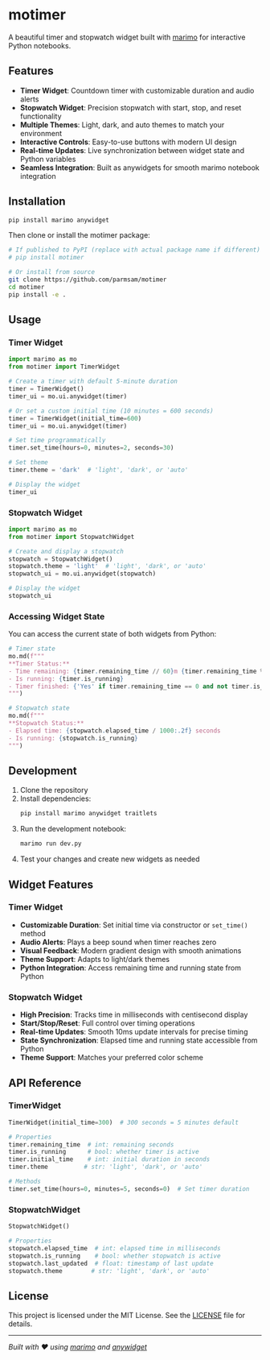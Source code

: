# motimer

A beautiful timer and stopwatch widget built with [marimo](https://marimo.io/) for interactive Python notebooks.

## Features

- **Timer Widget**: Countdown timer with customizable duration and audio alerts
- **Stopwatch Widget**: Precision stopwatch with start, stop, and reset functionality  
- **Multiple Themes**: Light, dark, and auto themes to match your environment
- **Interactive Controls**: Easy-to-use buttons with modern UI design
- **Real-time Updates**: Live synchronization between widget state and Python variables
- **Seamless Integration**: Built as anywidgets for smooth marimo notebook integration

## Installation

```bash
pip install marimo anywidget
```

Then clone or install the motimer package:

```bash
# If published to PyPI (replace with actual package name if different)
# pip install motimer

# Or install from source
git clone https://github.com/parmsam/motimer
cd motimer
pip install -e .
```

## Usage

### Timer Widget

```python
import marimo as mo
from motimer import TimerWidget

# Create a timer with default 5-minute duration
timer = TimerWidget()
timer_ui = mo.ui.anywidget(timer)

# Or set a custom initial time (10 minutes = 600 seconds)
timer = TimerWidget(initial_time=600)
timer_ui = mo.ui.anywidget(timer)

# Set time programmatically
timer.set_time(hours=0, minutes=2, seconds=30)

# Set theme
timer.theme = 'dark'  # 'light', 'dark', or 'auto'

# Display the widget
timer_ui
```

### Stopwatch Widget

```python
import marimo as mo
from motimer import StopwatchWidget

# Create and display a stopwatch
stopwatch = StopwatchWidget()
stopwatch.theme = 'light'  # 'light', 'dark', or 'auto'
stopwatch_ui = mo.ui.anywidget(stopwatch)

# Display the widget
stopwatch_ui
```

### Accessing Widget State

You can access the current state of both widgets from Python:

```python
# Timer state
mo.md(f"""
**Timer Status:**
- Time remaining: {timer.remaining_time // 60}m {timer.remaining_time % 60}s
- Is running: {timer.is_running}
- Timer finished: {'Yes' if timer.remaining_time == 0 and not timer.is_running else 'No'}
""")

# Stopwatch state  
mo.md(f"""
**Stopwatch Status:**
- Elapsed time: {stopwatch.elapsed_time / 1000:.2f} seconds
- Is running: {stopwatch.is_running}
""")
```

## Development

1. Clone the repository
2. Install dependencies:
   ```bash
   pip install marimo anywidget traitlets
   ```
3. Run the development notebook:
   ```bash
   marimo run dev.py
   ```
4. Test your changes and create new widgets as needed

## Widget Features

### Timer Widget
- **Customizable Duration**: Set initial time via constructor or `set_time()` method
- **Audio Alerts**: Plays a beep sound when timer reaches zero
- **Visual Feedback**: Modern gradient design with smooth animations
- **Theme Support**: Adapts to light/dark themes
- **Python Integration**: Access remaining time and running state from Python

### Stopwatch Widget  
- **High Precision**: Tracks time in milliseconds with centisecond display
- **Start/Stop/Reset**: Full control over timing operations
- **Real-time Updates**: Smooth 10ms update intervals for precise timing
- **State Synchronization**: Elapsed time and running state accessible from Python
- **Theme Support**: Matches your preferred color scheme

## API Reference

### TimerWidget

```python
TimerWidget(initial_time=300)  # 300 seconds = 5 minutes default

# Properties
timer.remaining_time  # int: remaining seconds
timer.is_running      # bool: whether timer is active
timer.initial_time    # int: initial duration in seconds
timer.theme          # str: 'light', 'dark', or 'auto'

# Methods
timer.set_time(hours=0, minutes=5, seconds=0)  # Set timer duration
```

### StopwatchWidget

```python
StopwatchWidget()

# Properties  
stopwatch.elapsed_time  # int: elapsed time in milliseconds
stopwatch.is_running    # bool: whether stopwatch is active
stopwatch.last_updated  # float: timestamp of last update
stopwatch.theme        # str: 'light', 'dark', or 'auto'
```

## License

This project is licensed under the MIT License. See the [LICENSE](LICENSE) file for details.

---

*Built with ❤️ using [marimo](https://marimo.io/) and [anywidget](https://anywidget.dev/)*